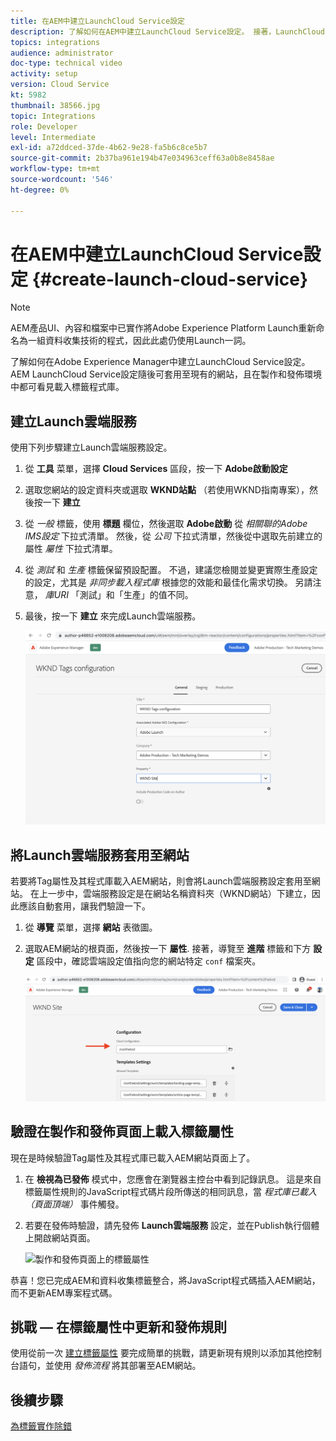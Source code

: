 ```yaml
---
title: 在AEM中建立LaunchCloud Service設定
description: 了解如何在AEM中建立LaunchCloud Service設定。 接著，LaunchCloud Service設定便可套用至現有的網站，且在製作和發佈環境中都可看見載入標籤程式庫。
topics: integrations
audience: administrator
doc-type: technical video
activity: setup
version: Cloud Service
kt: 5982
thumbnail: 38566.jpg
topic: Integrations
role: Developer
level: Intermediate
exl-id: a72ddced-37de-4b62-9e28-fa5b6c8ce5b7
source-git-commit: 2b37ba961e194b47e034963ceff63a0b8e8458ae
workflow-type: tm+mt
source-wordcount: '546'
ht-degree: 0%

---
```


# 在AEM中建立LaunchCloud Service設定 {#create-launch-cloud-service}

>[!NOTE]
>
>AEM產品UI、內容和檔案中已實作將Adobe Experience Platform Launch重新命名為一組資料收集技術的程式，因此此處仍使用Launch一詞。

了解如何在Adobe Experience Manager中建立LaunchCloud Service設定。 AEM LaunchCloud Service設定隨後可套用至現有的網站，且在製作和發佈環境中都可看見載入標籤程式庫。

## 建立Launch雲端服務

使用下列步驟建立Launch雲端服務設定。

1. 從 **工具** 菜單，選擇 **Cloud Services** 區段，按一下 **Adobe啟動設定**

1. 選取您網站的設定資料夾或選取 **WKND站點** （若使用WKND指南專案），然後按一下 **建立**

1. 從 _一般_ 標籤，使用 **標題** 欄位，然後選取 **Adobe啟動** 從 _相關聯的Adobe IMS設定_ 下拉式清單。 然後，從 _公司_ 下拉式清單，然後從中選取先前建立的屬性 _屬性_ 下拉式清單。

1. 從 _測試_ 和 _生產_ 標籤保留預設配置。 不過，建議您檢閱並變更實際生產設定的設定，尤其是 _非同步載入程式庫_ 根據您的效能和最佳化需求切換。 另請注意， _庫URI_ 「測試」和「生產」的值不同。

1. 最後，按一下 **建立** 來完成Launch雲端服務。

   ![啟動Cloud Services設定](assets/launch-cloud-services-config.png)

## 將Launch雲端服務套用至網站

若要將Tag屬性及其程式庫載入AEM網站，則會將Launch雲端服務設定套用至網站。 在上一步中，雲端服務設定是在網站名稱資料夾（WKND網站）下建立，因此應該自動套用，讓我們驗證一下。

1. 從 **導覽** 菜單，選擇 **網站** 表徵圖。

1. 選取AEM網站的根頁面，然後按一下 **屬性**. 接著，導覽至 **進階** 標籤和下方 **設定** 區段中，確認雲端設定值指向您的網站特定 `conf` 檔案夾。

   ![將Cloud Services配置應用到站點](assets/apply-cloud-services-config-to-site.png)

## 驗證在製作和發佈頁面上載入標籤屬性

現在是時候驗證Tag屬性及其程式庫已載入AEM網站頁面上了。

1. 在 **檢視為已發佈** 模式中，您應會在瀏覽器主控台中看到記錄訊息。 這是來自標籤屬性規則的JavaScript程式碼片段所傳送的相同訊息，當 _程式庫已載入（頁面頂端）_ 事件觸發。

1. 若要在發佈時驗證，請先發佈 **Launch雲端服務** 設定，並在Publish執行個體上開啟網站頁面。

   ![製作和發佈頁面上的標籤屬性](assets/tag-property-on-author-publish-pages.png)

恭喜！您已完成AEM和資料收集標籤整合，將JavaScript程式碼插入AEM網站，而不更新AEM專案程式碼。

## 挑戰 — 在標籤屬性中更新和發佈規則

使用從前一次 [建立標籤屬性](./create-tag-property.md) 要完成簡單的挑戰，請更新現有規則以添加其他控制台語句，並使用 _發佈流程_ 將其部署至AEM網站。

## 後續步驟

[為標籤實作除錯](debug-tags-implementation.md)

